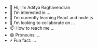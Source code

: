 - 👋 Hi, I’m Aditya Raghavendran
- 👀 I’m interested in ...
- 🌱 I’m currently learning React and node js
- 💞️ I’m looking to collaborate on ...
- 📫 How to reach me ...
- 😄 Pronouns: ...
- ⚡ Fun fact: ...

<!---
ARP-Proworks07/ARP-Proworks07 is a ✨ special ✨ repository because its `README.md` (this file) appears on your GitHub profile.
You can click the Preview link to take a look at your changes.
--->

